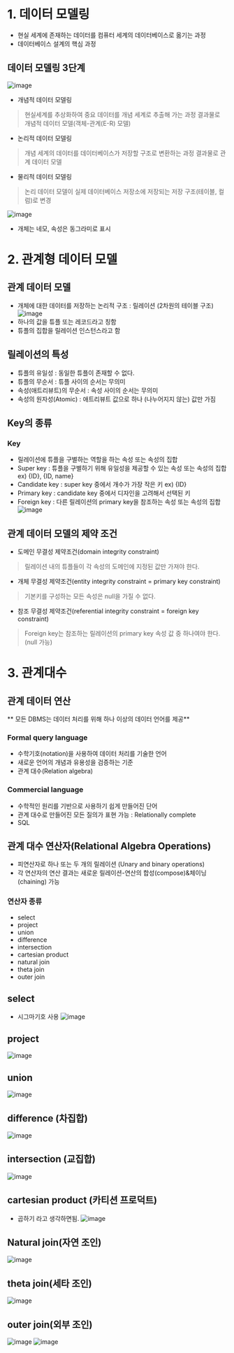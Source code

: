 # 1. 데이터 모델링
- 현실 세계에 존재하는 데이터를 컴퓨터 세계의 데이터베이스로 옮기는 과정
- 데이터베이스 설계의 핵심 과정

## **데이터 모델링 3단계**
![image](https://user-images.githubusercontent.com/30613069/190041539-5f0927ee-38bc-4eba-9ce3-b7d8357ece52.png)

- 개념적 데이터 모델링
> 현실세계를 추상화하여 중요 데이터를 개념 세계로 추출해 가는 과정
> 결과물로 개념적 데이터 모델(객체-관계(E-R) 모델)

- 논리적 데이터 모델링
> 개념 세계의 데이터를 데이터베이스가 저장할 구조로 변환하는 과정
> 결과물로 관계 데이터 모델

- 물리적 데이터 모델링
> 논리 데이터 모델이 실제 데이터베이스 저장소에 저장되는 저장 구조(테이블, 컬럼)로 변경

![image](https://user-images.githubusercontent.com/30613069/190042561-2b59d34c-3b94-47df-86e8-831c8804ff33.png)
- 개체는 네모, 속성은 동그라미로 표시

# 2. 관계형 데이터 모델

## 관계 데이터 모델
- 개체에 대한 데이터를 저장하는 논리적 구조 : 릴레이션 (2차원의 테이블 구조)
![image](https://user-images.githubusercontent.com/30613069/190042934-10a6eb5c-14ce-43ef-af8b-d21f326c7915.png)
- 하나의 값을 튜플 또는 레코드라고 칭함
- 튜플의 집합을 릴레이션 인스턴스라고 함

## 릴레이션의 특성
- 튜플의 유일성 : 동일한 튜플이 존재할 수 없다.
- 튜플의 무순서 : 튜플 사이의 순서는 무의미
- 속성(애트리뷰트)의 무순서 : 속성 사이의 순서는 무의미
- 속성의 원자성(Atomic) : 애트리뷰트 값으로 하나 (나누어지지 않는) 값만 가짐

## Key의 종류
### Key
- 릴레이션에 튜플을 구별하는 역할을 하는 속성 또는 속성의 집합
- Super key : 튜플을 구별하기 위해 유일성을 제공할 수 있는 속성 또는 속성의 집합 ex) {ID}, {ID, name}
- Candidate key : super key 중에서 개수가 가장 작은 키 ex) {ID}
- Primary key : candidate key 중에서 디자인을 고려해서 선택된 키
- Foreign key : 다른 릴레이션의 primary key을 참조하는 속성 또는 속성의 집합
![image](https://user-images.githubusercontent.com/30613069/190045120-6eff97a7-2ae6-46b5-9fa4-58b0f6a5c48c.png)

## 관계 데이터 모델의 제약 조건
- 도메인 무결성 제약조건(domain integrity constraint)
> 릴레이션 내의 튜플들이 각 속성의 도메인에 지정된 값만 가져야 한다.

- 개체 무결성 제약조건(entity integrity constraint = primary key constraint)
> 기본키를 구성하는 모든 속성은 null을 가질 수 없다.

- 참조 무결성 제약조건(referential integrity constraint = foreign key constraint)
> Foreign key는 참조하는 릴레이션의 primary key 속성 값 중 하나여야 한다. (null 가능)

# 3. 관계대수
## 관계 데이터 연산
** 모든 DBMS는 데이터 처리를 위해 하나 이상의 데이터 언어를 제공**

### Formal query language
- 수학기호(notation)을 사용하여 데이터 처리를 기술한 언어
- 새로운 언어의 개념과 유용성을 검증하는 기준
- 관계 대수(Relation algebra)

### Commercial language
- 수학적인 원리를 기반으로 사용하기 쉽게 만들어진 단어
- 관계 대수로 만들어진 모든 질의가 표현 가능 : Relationally complete
- SQL

## 관계 대수 연산자(Relational Algebra Operations)
- 피연산자로 하나 또는 두 개의 릴레이션 (Unary and binary operations)
- 각 연산자의 연산 결과는 새로운 릴레이션-연산의 합성(compose)&체이닝(chaining) 가능

### 연산자 종류
- select
- project
- union
- difference
- intersection
- cartesian product
- natural join
- theta join
- outer join

## select
- 시그마기호 사용
![image](https://user-images.githubusercontent.com/30613069/190060302-ee3caf81-fdb9-4bc7-804d-6443d2a58117.png)

## project
![image](https://user-images.githubusercontent.com/30613069/190060397-cfa6ac84-b836-41b3-8197-d9b22bbf9520.png)

## union
![image](https://user-images.githubusercontent.com/30613069/190061241-add17b2f-1816-4b32-8ef9-466f0f10c3df.png)

## difference (차집합)
![image](https://user-images.githubusercontent.com/30613069/190061378-1b5829b5-24bd-433e-bb9e-40d4dc70125b.png)

## intersection (교집합)
![image](https://user-images.githubusercontent.com/30613069/190061476-25ad7092-f790-44fa-a45d-682ee1bffbb7.png)

## cartesian product (카티션 프로덕트)
- 곱하기 라고 생각하면됨.
![image](https://user-images.githubusercontent.com/30613069/190061750-b426c18f-d27d-4b9e-afca-8bc393ccbffe.png)

## Natural join(자연 조인)
![image](https://user-images.githubusercontent.com/30613069/190061880-f9a6b592-27e6-4bf5-9806-e250e5966211.png)

## theta join(세타 조인)
![image](https://user-images.githubusercontent.com/30613069/190061962-c277e77d-8fd8-44c5-85c5-dde51f5f54df.png)

## outer join(외부 조인)
![image](https://user-images.githubusercontent.com/30613069/190062042-1b65a624-99c8-468e-888e-d61902093902.png)
![image](https://user-images.githubusercontent.com/30613069/190062074-0dd448cf-b4f2-49bc-aab3-d34a6d74079a.png)







